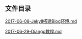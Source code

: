 ## 文件目录

[2017-06-08-Jekyll搭建Blog环境.md](./Git文档/[Jekyll]/2017-06-08-Jekyll搭建Blog环境.md)

[2017-06-29-Django教程.md](./Python文档/[Django]/2017-6-29-Django快速参考.md)
